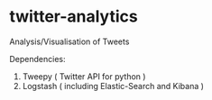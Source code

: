 twitter-analytics
=================

Analysis/Visualisation of Tweets 

Dependencies:
1. Tweepy ( Twitter API for python )
2. Logstash ( including Elastic-Search and Kibana )
